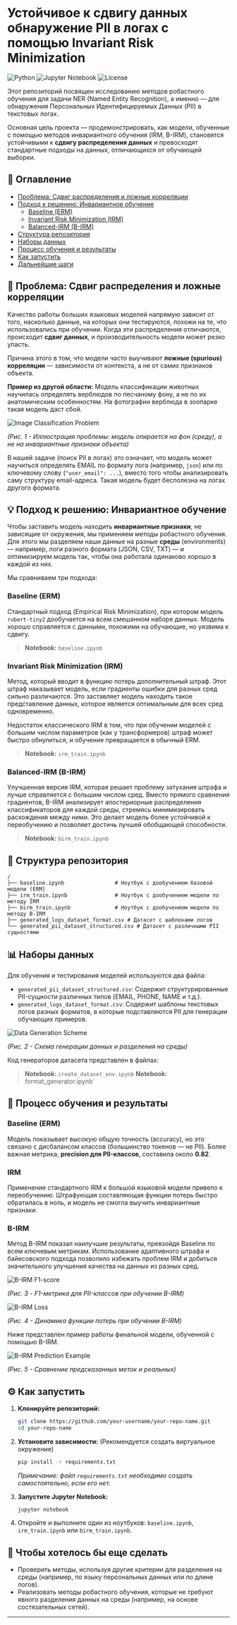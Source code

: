# Устойчивое к сдвигу данных обнаружение PII в логах с помощью Invariant Risk Minimization

![Python](https://img.shields.io/badge/Python-3.9%2B-blue.svg)
![Jupyter Notebook](https://img.shields.io/badge/Jupyter-Notebook-orange)
![License](https://img.shields.io/badge/License-MIT-green.svg)

Этот репозиторий посвящен исследованию методов робастного обучения для задачи NER (Named Entity Recognition), а именно — для обнаружения Персональных Идентифицируемых Данных (PII) в текстовых логах.

Основная цель проекта — продемонстрировать, как модели, обученные с помощью методов инвариантного обучения (IRM, B-IRM), становятся устойчивыми к **сдвигу распределения данных** и превосходят стандартные подходы на данных, отличающихся от обучающей выборки.

## 📜 Оглавление

- [Проблема: Сдвиг распределения и ложные корреляции](#-проблема-сдвиг-распределения-и-ложные-корреляции)
- [Подход к решению: Инвариантное обучение](#-подход-к-решению-инвариантное-обучение)
  - [Baseline (ERM)](#baseline-erm)
  - [Invariant Risk Minimization (IRM)](#invariant-risk-minimization-irm)
  - [Balanced-IRM (B-IRM)](#balanced-irm-b-irm)
- [Структура репозитория](#-структура-репозитория)
- [Наборы данных](#-наборы-данных)
- [Процесс обучения и результаты](#-процесс-обучения-и-результаты)
- [Как запустить](#-как-запустить)
- [Дальнейшие шаги](#-дальнейшие-шаги)

## 🎯 Проблема: Сдвиг распределения и ложные корреляции

Качество работы больших языковых моделей напрямую зависит от того, насколько данные, на которых они тестируются, похожи на те, что использовались при обучении. Когда эти распределения отличаются, происходит **сдвиг данных**, и производительность модели может резко упасть.

Причина этого в том, что модели часто выучивают **ложные (spurious) корреляции** — зависимости от контекста, а не от самих признаков объекта.

**Пример из другой области:** Модель классификации животных научилась определять верблюдов по песчаному фону, а не по их анатомическим особенностям. На фотографии верблюда в зоопарке такая модель даст сбой.

![Image Classification Problem](images/animal_classification_diagram.jpg)

*(Рис. 1 - Иллюстрация проблемы: модель опирается на фон (среду), а не на инвариантные признаки объекта)*

В нашей задаче (поиск PII в логах) это означает, что модель может научиться определять EMAIL по формату лога (например, `json`) или по ключевому слову (`"user_email": ...`), вместо того чтобы анализировать саму структуру email-адреса. Такая модель будет бесполезна на логах другого формата.

## 💡 Подход к решению: Инвариантное обучение

Чтобы заставить модель находить **инвариантные признаки**, не зависящие от окружения, мы применяем методы робастного обучения. Для этого мы разделяем наши данные на разные **среды** (environments) — например, логи разного формата (JSON, CSV, TXT) — и оптимизируем модель так, чтобы она работала одинаково хорошо в каждой из них.

Мы сравниваем три подхода:

### Baseline (ERM)

Стандартный подход (Empirical Risk Minimization), при котором модель `rubert-tiny2` дообучается на всем смешанном наборе данных. Модель хорошо справляется с данными, похожими на обучающие, но уязвима к сдвигу.

> **Notebook:** `baseline.ipynb`

### Invariant Risk Minimization (IRM)

Метод, который вводит в функцию потерь дополнительный штраф. Этот штраф наказывает модель, если градиенты ошибки для разных сред сильно различаются. Это заставляет модель находить такое представление данных, которое является оптимальным для всех сред одновременно.

Недостаток классического IRM в том, что при обучении моделей с большим числом параметров (как у трансформеров) штраф может быстро обнулиться, и обучение превращается в обычный ERM.

> **Notebook:** `irm_train.ipynb`

### Balanced-IRM (B-IRM)

Улучшенная версия IRM, которая решает проблему затухания штрафа и лучше справляется с большим числом сред. Вместо прямого сравнения градиентов, B-IRM анализирует апостериорные распределения классификаторов для каждой среды, стремясь минимизировать расхождения между ними. Это делает модель более устойчивой к переобучению и позволяет достичь лучшей обобщающей способности.

> **Notebook:** `birm_train.ipynb`

## 📁 Структура репозитория

```
/
├── baseline.ipynb                # Ноутбук с дообучением базовой модели (ERM)
├── irm_train.ipynb               # Ноутбук с дообучением модели по методу IRM
├── birm_train.ipynb              # Ноутбук с дообучением модели по методу B-IRM
├── generated_logs_dataset_format.csv # Датасет с шаблонами логов
└── generated_pii_dataset_structured.csv # Датасет с различными PII сущностями
```

## 📊 Наборы данных

Для обучения и тестирования моделей используются два файла:

- `generated_pii_dataset_structured.csv`: Содержит структурированные PII-сущности различных типов (EMAIL, PHONE, NAME и т.д.).
- `generated_logs_dataset_format.csv`: Содержит шаблоны текстовых логов разных форматов, в которые подставляются PII для генерации обучающих примеров.

![Data Generation Scheme](images/data_generation_scheme.jpg)

*(Рис. 2 - Схема генерации данных и разделения на среды)*

Код генераторов датасета представлен в файлах:

> **Notebook:** `create_dataset_env.ipynb`
> **Notebook:** format_generator.ipynb`

## 🚀 Процесс обучения и результаты

### Baseline (ERM)

Модель показывает высокую общую точность (accuracy), но это связано с дисбалансом классов (большинство токенов — не PII). Более важная метрика, **precision для PII-классов**, составила около **0.82**.

### IRM

Применение стандартного IRM к большой языковой модели привело к переобучению. Штрафующая составляющая функции потерь быстро обратилась в ноль, и модель не смогла выучить инвариантные признаки.

### B-IRM

Метод B-IRM показал наилучшие результаты, превзойдя Baseline по всем ключевым метрикам. Использование адаптивного штрафа и байесовского подхода позволило избежать проблем IRM и добиться значительного улучшения качества на данных из разных сред.

![B-IRM F1-score](images/birm_f1_score_chart.jpg)

*(Рис. 3 - F1-метрика для PII-классов при обучении B-IRM)*

![B-IRM Loss](images/birm_loss_chart.jpg)

*(Рис. 4 - Динамика функции потерь при обучении B-IRM)*

Ниже представлен пример работы финальной модели, обученной с помощью B-IRM.

![B-IRM Prediction Example](images/prediction_example.jpg)

*(Рис. 5 - Сравнение предсказанных меток и реальных)*

## ⚙️ Как запустить

1.  **Клонируйте репозиторий:**
    ```bash
    git clone https://github.com/your-username/your-repo-name.git
    cd your-repo-name
    ```

2.  **Установите зависимости:**
    (Рекомендуется создать виртуальное окружение)
    ```bash
    pip install -r requirements.txt
    ```
    *Примечание: файл `requirements.txt` необходимо создать самостоятельно, если его нет.*

3.  **Запустите Jupyter Notebook:**
    ```bash
    jupyter notebook
    ```

4.  Откройте и выполните один из ноутбуков: `baseline.ipynb`, `irm_train.ipynb` или `birm_train.ipynb`.

## 🔮 Чтобы хотелось бы еще сделать

- Проверить методы, используя другие критерии для разделения на среды (например, по языку персональных данных или по длине логов).
- Реализовать методы робастного обучения, которые не требуют явного разделения данных на среды (например, на основе состязательных сетей).

---
